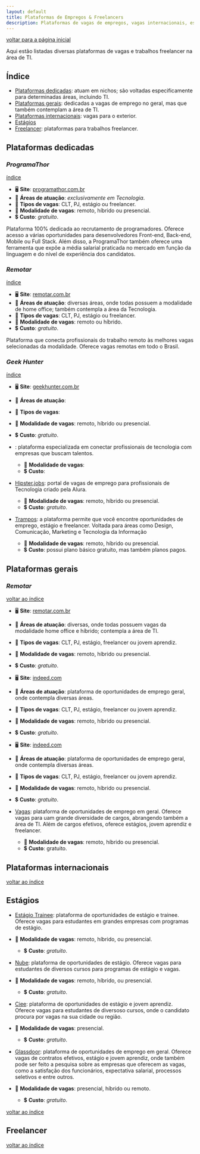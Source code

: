 ```yaml
---
layout: default
title: Plataformas de Empregos & Freelancers
description: Plataformas de vagas de empregos, vagas internacionais, estágios e trabalhos freelancer na área de Tecnologia
---
```


[voltar para a página inicial](https://jonasmacedo42.github.io/guia-stella/)

Aqui estão listadas diversas plataformas de vagas e trabalhos freelancer na área de TI.

## Índice

- [Plataformas dedicadas](#plataformas-dedicadas): atuam em nichos; são voltadas especificamente para determinadas áreas, incluindo TI.
- [Plataformas gerais](#plataformas-gerais): dedicadas a vagas de emprego no geral, mas que também contemplam a área de TI.
- [Plataformas internacionais](#plataformas-internacionais): vagas para o exterior.
- [Estágios](#estágios)
- [Freelancer](#freelancer): plataformas para trabalhos freelancer.

## Plataformas dedicadas

### *ProgramaThor*

[índice](#índice)

- 🖥️ **Site**: [programathor.com.br](https://programathor.com.br/)
- 🧭 **Áreas de atuação**: *exclusivamente em Tecnologia*.
- 💼 **Tipos de vagas**: CLT, PJ, estágio ou freelancer.
- 🏢 **Modalidade de vagas**: remoto, híbrido ou presencial.
- 💲 **Custo**: *gratuito*.

Plataforma 100% dedicada ao recrutamento de programadores. Oferece acesso a várias oportunidades para desenvolvedores Front-end, Back-end, Mobile ou Full Stack. Além disso, a ProgramaThor também oferece uma ferramenta que expõe a média salarial praticada no mercado em função da linguagem e do nível de experiência dos candidatos.

### *Remotar*

[índice](#índice)

- 🖥️ **Site**: [remotar.com.br](https://remotar.com.br/)
- 🧭 **Áreas de atuação**: diversas áreas, onde todas possuem a modalidade de home office; também contempla a área da Tecnologia.
- 💼 **Tipos de vagas**: CLT, PJ, estágio ou freelancer.
- 🏢 **Modalidade de vagas**: remoto ou híbrido.
- 💲 **Custo**: *gratuito*.

Plataforma que conecta profissionais do trabalho remoto às melhores vagas selecionadas da modalidade. Oferece vagas remotas em todo o Brasil.

### *Geek Hunter*

[índice](#índice)

- 🖥️ **Site**: [geekhunter.com.br](https://www.geekhunter.com.br/)
- 🧭 **Áreas de atuação**: 
- 💼 **Tipos de vagas**: 
- 🏢 **Modalidade de vagas**: remoto, híbrido ou presencial.
- 💲 **Custo**: *gratuito*.

- <a id="geekhunter" target="_blank" href=""></a>: plataforma especializada em conectar profissionais de tecnologia com empresas que buscam talentos.
  - 💼 **Modalidade de vagas**: 
  - 💲 **Custo**: 

- <a id="hipsterjobs" target="_blank" href="https://hipsters.jobs/">Hipster.jobs</a>: portal de vagas de emprego para profissionais de Tecnologia criado pela Alura.
  - 💼 **Modalidade de vagas**: remoto, híbrido ou presencial.
  - 💲 **Custo**: *gratuito*.

- <a id="trampos" target="_blank" href="https://trampos.co/">Trampos</a>: a plataforma permite que você encontre oportunidades de emprego, estágio e freelancer. Voltada para áreas como Design, Comunicação, Marketing e Tecnologia da Informação
  - 💼 **Modalidade de vagas**: remoto, híbrido ou presencial.
  - 💲 **Custo**: possui plano básico gratuito, mas também planos pagos.

## Plataformas gerais

### *Remotar*

[voltar ao índice](#índice)

- 🖥️ **Site**: [remotar.com.br](https://remotar.com.br)
- 🧭 **Áreas de atuação**: diversas, onde todas possuem vagas da modalidade home office e híbrido; contempla a área de TI.
- 💼 **Tipos de vagas**: CLT, PJ, estágio, freelancer ou jovem aprendiz. 
- 🏢 **Modalidade de vagas**: remoto, híbrido ou presencial.
- 💲 **Custo**: *gratuito*.

- 🖥️ **Site**: [indeed.com](https://br.indeed.com)
- 🧭 **Áreas de atuação**:  plataforma de oportunidades de emprego geral, onde contempla diversas áreas.
- 💼 **Tipos de vagas**: CLT, PJ, estágio, freelancer ou jovem aprendiz. 
- 🏢 **Modalidade de vagas**: remoto, híbrido ou presencial.
- 💲 **Custo**: *gratuito*.

- 🖥️ **Site**: [indeed.com](https://br.indeed.com)
- 🧭 **Áreas de atuação**:  plataforma de oportunidades de emprego geral, onde contempla diversas áreas.
- 💼 **Tipos de vagas**: CLT, PJ, estágio, freelancer ou jovem aprendiz. 
- 🏢 **Modalidade de vagas**: remoto, híbrido ou presencial.
- 💲 **Custo**: *gratuito*.


- <a id="vagas" target="_blank" href="https://www.vagas.com.br">Vagas</a>: plataforma de oportunidades de emprego em geral. Oferece vagas para uam grande diversidade de cargos, abrangendo também a área de TI. Além de cargos efetivos, oferece estágios, jovem aprendiz e freelancer.
  - 💼 **Modalidade de vagas**: remoto, híbrido ou presencial.
  - 💲 **Custo**: gratuito.



## Plataformas internacionais

[voltar ao índice](#índice)

## Estágios

- <a id="estagiotrainee" target="_blank" href="https://www.estagiotrainee.com/vagas-programas-estagio?gclid=Cj0KCQjw4NujBhC5ARIsAF4Iv6fv0rnSyb4tBhXvb1LD3JrH_-GcYHvqYJVF4TuLh6qnm-6PqTZQPE8aAimvEALw_wcB">Estágio Trainee</a>: plataforma de oportunidades de estágio e trainee. Oferece vagas para estudantes em grandes empresas com programas de estágio.
 - 💼 **Modalidade de vagas**: remoto, híbrido, ou presencial.
   - 💲 **Custo**: *gratuito*.

- <a id="nube" target="_blank" href="https://www.nube.com.br">Nube</a>: plataforma de oportunidades de estágio. Oferece vagas para estudantes de diversos cursos para programas de estágio e vagas.
 - 💼 **Modalidade de vagas**: remoto, híbrido, ou presencial.
   - 💲 **Custo**: *gratuito*.

- <a id="ciee" target="_blank" href="https://www.nube.com.br">Ciee</a>: plataforma de oportunidades de estágio e jovem aprendiz. Oferece vagas para estudantes de diversoso cursos, onde o candidato procura por vagas na sua cidade ou região.
 - 💼 **Modalidade de vagas**: presencial.
   - 💲 **Custo**: *gratuito*.

- <a id="glassdoor" target="_blank" href="https://www.glassdoor.com.br/Job/Home/recentActivity.htm">Glassdoor</a>: plataforma de oportunidades de emprego em geral. Oferece vagas de contratos efetivos, estágio e jovem aprendiz, onde também pode ser feito a pesquisa sobre as empresas que oferecem as vagas, como a satisfação dos funcionários, expectativa salarial, processos seletivos e entre outros.
 - 💼 **Modalidade de vagas**: presencial, híbrido ou remoto.
   - 💲 **Custo**: *gratuito*.

[voltar ao índice](#índice)

## Freelancer

[voltar ao índice](#índice)

<!--
[índice](#índice)

- 🖥️ **Site**: []()
- 🧭 **Áreas de atuação**: 
- 💼 **Tipos de vagas**: 
- 🏢 **Modalidade de vagas**: 
- 💲 **Custo**: 
-->
